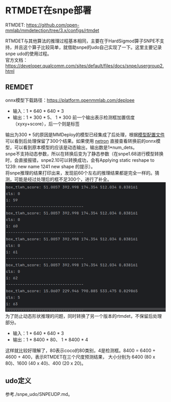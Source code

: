 # RTMDET在snpe部署
RTMDET: https://github.com/open-mmlab/mmdetection/tree/3.x/configs/rtmdet 

RTMDET与其他算法的推理过程基本相同，主要在于HardSigmod算子SNPE不支持，并且这个算子比较简单，就借助snpe的udo自己实现了一下。这里主要记录snpe udo的使用过程。  
官方文档：https://developer.qualcomm.com/sites/default/files/docs/snpe/usergroup2.html

## REMDET
onnx模型下载路径：https://platform.openmmlab.com/deploee
* 输入：1 * 640 * 640 * 3  
* 输出：1 * 300 * 5、   1 * 300 前一个输出表示检测框加置信度（xyxy+score），后一个则是标签  

输出为300 * 5的原因是MMDeploy的模型已经集成了后处理，根据[模型配置文件](https://platform.openmmlab.com/deploee/onnx-detail?search=rtm%20static&tag=&page=1)可以看到后处理保留了300个结果。如果使用 [netron](https://netron.app/)  直接查看转换前的onnx模型，可以看到原本模型的应该是动态输出，输出数是1*num_dets。  
snpe不支持动态参数，所以在转换后变为了静态参数（在snpe1.68进行模型转换时，会直接报错，snpe2.10可以转换成功，会有Applying static reshape to 1239: new name 1241 new shape 的提示）。  
将snpe推理的结果打印出来，发现前60个左右的推理结果都是完全一样的。猜测，可能是经过处理后的框不足300个，进行了补全。  
![p1](res/p1.png)  
为了防止动态形状推理的问题，同时转换了另一个版本的rtmdet，不保留后处理部分。  
* 输入：1 * 640 * 640 * 3  
* 输出：1 * 8400 * 80、  1 * 8400 * 4  

这样就比较好理解了，80表示coco的80类别，4是检测框。8400 = 6400 + 4600 + 400，表示RTMDET在三个尺度预测结果，  大小分别为 6400 (80 x 80)、1600 (40 x 40)、400 (20 x 20)。  


## udo定义
参考./snpe_udo/SNPEUDP.md。


